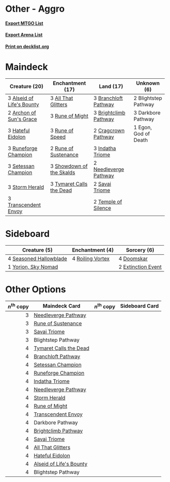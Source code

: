 # Other - Aggro

#### [Export MTGO List](../collection/Other%20-%20Aggro/Other%20-%20Aggro.txt)
#### [Export Arena List](../collection/Other%20-%20Aggro/Other%20-%20Aggro_arena.txt)
#### [Print on decklist.org](http://decklist.org/?deckmain=3%09All%20That%20Glitters%0A3%09Alseid%20of%20Life's%20Bounty%0A2%09Archon%20of%20Sun's%20Grace%0A2%09Blightstep%20Pathway%0A3%09Branchloft%20Pathway%0A3%09Brightclimb%20Pathway%0A2%09Cragcrown%20Pathway%0A3%09Darkbore%20Pathway%0A1%09Egon,%20God%20of%20Death%0A3%09Hateful%20Eidolon%0A3%09Indatha%20Triome%0A2%09Needleverge%20Pathway%0A3%09Rune%20of%20Might%0A3%09Rune%20of%20Speed%0A2%09Rune%20of%20Sustenance%0A3%09Runeforge%20Champion%0A2%09Savai%20Triome%0A3%09Setessan%20Champion%0A3%09Showdown%20of%20the%20Skalds%0A3%09Storm%20Herald%0A2%09Temple%20of%20Silence%0A3%09Transcendent%20Envoy%0A3%09Tymaret%20Calls%20the%20Dead&deckside=4%09Doomskar%0A2%09Extinction%20Event%0A4%09Roiling%20Vortex%0A4%09Seasoned%20Hallowblade%0A1%09Yorion,%20Sky%20Nomad)
# Maindeck

|                                           Creature (20)                                            |                                         Enchantment (17)                                          |                                           Land (17)                                            |    Unknown (6)     |
|----------------------------------------------------------------------------------------------------|---------------------------------------------------------------------------------------------------|------------------------------------------------------------------------------------------------|--------------------|
|3 [Alseid of Life's Bounty](http://gatherer.wizards.com/Pages/Card/Details.aspx?multiverseid=476252)|3 [All That Glitters](http://gatherer.wizards.com/Pages/Card/Details.aspx?multiverseid=472964)     |3 [Branchloft Pathway](http://gatherer.wizards.com/Pages/Card/Details.aspx?multiverseid=491909) |2 Blightstep Pathway|
|2 [Archon of Sun's Grace](http://gatherer.wizards.com/Pages/Card/Details.aspx?multiverseid=476254)  |3 [Rune of Might](http://gatherer.wizards.com/Pages/Card/Details.aspx?multiverseid=503807)         |3 [Brightclimb Pathway](http://gatherer.wizards.com/Pages/Card/Details.aspx?multiverseid=491911)|3 Darkbore Pathway  |
|3 [Hateful Eidolon](http://gatherer.wizards.com/Pages/Card/Details.aspx?multiverseid=476352)        |3 [Rune of Speed](http://gatherer.wizards.com/Pages/Card/Details.aspx?multiverseid=503760)         |2 [Cragcrown Pathway](http://gatherer.wizards.com/Pages/Card/Details.aspx?multiverseid=491915)  |1 Egon, God of Death|
|3 [Runeforge Champion](http://gatherer.wizards.com/Pages/Card/Details.aspx?multiverseid=503632)     |2 [Rune of Sustenance](http://gatherer.wizards.com/Pages/Card/Details.aspx?multiverseid=503631)    |3 [Indatha Triome](http://gatherer.wizards.com/Pages/Card/Details.aspx?multiverseid=479768)     |                    |
|3 [Setessan Champion](http://gatherer.wizards.com/Pages/Card/Details.aspx?multiverseid=476449)      |3 [Showdown of the Skalds](http://gatherer.wizards.com/Pages/Card/Details.aspx?multiverseid=503845)|2 [Needleverge Pathway](http://gatherer.wizards.com/Pages/Card/Details.aspx?multiverseid=491918)|                    |
|3 [Storm Herald](http://gatherer.wizards.com/Pages/Card/Details.aspx?multiverseid=476407)           |3 [Tymaret Calls the Dead](http://gatherer.wizards.com/Pages/Card/Details.aspx?multiverseid=476369)|2 [Savai Triome](http://gatherer.wizards.com/Pages/Card/Details.aspx?multiverseid=479773)       |                    |
|3 [Transcendent Envoy](http://gatherer.wizards.com/Pages/Card/Details.aspx?multiverseid=476291)     |                                                                                                   |2 [Temple of Silence](http://gatherer.wizards.com/Pages/Card/Details.aspx?multiverseid=373522)  |                    |


# Sideboard

|                                          Creature (5)                                           |                                      Enchantment (4)                                      |                                         Sorcery (6)                                         |
|-------------------------------------------------------------------------------------------------|-------------------------------------------------------------------------------------------|---------------------------------------------------------------------------------------------|
|4 [Seasoned Hallowblade](http://gatherer.wizards.com/Pages/Card/Details.aspx?multiverseid=485357)|4 [Roiling Vortex](http://gatherer.wizards.com/Pages/Card/Details.aspx?multiverseid=491797)|4 [Doomskar](http://gatherer.wizards.com/Pages/Card/Details.aspx?multiverseid=503613)        |
|1 [Yorion, Sky Nomad](http://gatherer.wizards.com/Pages/Card/Details.aspx?multiverseid=479752)   |                                                                                           |2 [Extinction Event](http://gatherer.wizards.com/Pages/Card/Details.aspx?multiverseid=479608)|


# Other Options

|*n*<sup>th</sup> copy|                                          Maindeck Card                                           |*n*<sup>th</sup> copy|Sideboard Card|
|--------------------:|--------------------------------------------------------------------------------------------------|---------------------|--------------|
|                    3|[Needleverge Pathway](http://gatherer.wizards.com/Pages/Card/Details.aspx?multiverseid=491918)    |                     |              |
|                    3|[Rune of Sustenance](http://gatherer.wizards.com/Pages/Card/Details.aspx?multiverseid=503631)     |                     |              |
|                    3|[Savai Triome](http://gatherer.wizards.com/Pages/Card/Details.aspx?multiverseid=479773)           |                     |              |
|                    3|Blightstep Pathway                                                                                |                     |              |
|                    4|[Tymaret Calls the Dead](http://gatherer.wizards.com/Pages/Card/Details.aspx?multiverseid=476369) |                     |              |
|                    4|[Branchloft Pathway](http://gatherer.wizards.com/Pages/Card/Details.aspx?multiverseid=491909)     |                     |              |
|                    4|[Setessan Champion](http://gatherer.wizards.com/Pages/Card/Details.aspx?multiverseid=476449)      |                     |              |
|                    4|[Runeforge Champion](http://gatherer.wizards.com/Pages/Card/Details.aspx?multiverseid=503632)     |                     |              |
|                    4|[Indatha Triome](http://gatherer.wizards.com/Pages/Card/Details.aspx?multiverseid=479768)         |                     |              |
|                    4|[Needleverge Pathway](http://gatherer.wizards.com/Pages/Card/Details.aspx?multiverseid=491918)    |                     |              |
|                    4|[Storm Herald](http://gatherer.wizards.com/Pages/Card/Details.aspx?multiverseid=476407)           |                     |              |
|                    4|[Rune of Might](http://gatherer.wizards.com/Pages/Card/Details.aspx?multiverseid=503807)          |                     |              |
|                    4|[Transcendent Envoy](http://gatherer.wizards.com/Pages/Card/Details.aspx?multiverseid=476291)     |                     |              |
|                    4|Darkbore Pathway                                                                                  |                     |              |
|                    4|[Brightclimb Pathway](http://gatherer.wizards.com/Pages/Card/Details.aspx?multiverseid=491911)    |                     |              |
|                    4|[Savai Triome](http://gatherer.wizards.com/Pages/Card/Details.aspx?multiverseid=479773)           |                     |              |
|                    4|[All That Glitters](http://gatherer.wizards.com/Pages/Card/Details.aspx?multiverseid=472964)      |                     |              |
|                    4|[Hateful Eidolon](http://gatherer.wizards.com/Pages/Card/Details.aspx?multiverseid=476352)        |                     |              |
|                    4|[Alseid of Life's Bounty](http://gatherer.wizards.com/Pages/Card/Details.aspx?multiverseid=476252)|                     |              |
|                    4|Blightstep Pathway                                                                                |                     |              |

